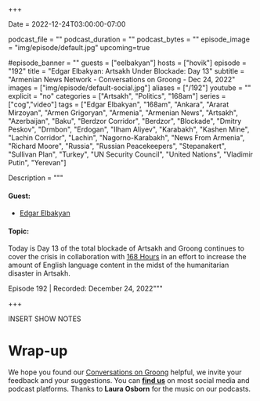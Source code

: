 +++

Date = 2022-12-24T03:00:00-07:00

podcast_file = ""
podcast_duration = ""
podcast_bytes = ""
episode_image = "img/episode/default.jpg"
upcoming=true

#episode_banner = ""
guests = ["eelbakyan"]
hosts = ["hovik"]
episode = "192"
title = "Edgar Elbakyan: Artsakh Under Blockade: Day 13"
subtitle = "Armenian News Network - Conversations on Groong - Dec 24, 2022"
images = ["img/episode/default-social.jpg"]
aliases = ["/192"]
youtube = ""
explicit = "no"
categories = ["Artsakh", "Politics", "168am"]
series = ["cog","video"]
tags = ["Edgar Elbakyan", "168am", "Ankara", "Ararat Mirzoyan", "Armen Grigoryan", "Armenia", "Armenian News", "Artsakh", "Azerbaijan", "Baku", "Berdzor Corridor", "Berdzor", "Blockade", "Dmitry Peskov", "Drmbon", "Erdogan", "Ilham Aliyev", "Karabakh", "Kashen Mine", "Lachin Corridor", "Lachin", "Nagorno-Karabakh", "News From Armenia", "Richard Moore", "Russia", "Russian Peacekeepers", "Stepanakert", "Sullivan Plan", "Turkey", "UN Security Council", "United Nations", "Vladimir Putin", "Yerevan"]

Description = """

#### Guest:
* [Edgar Elbakyan](/guest/eelbakyan)

#### Topic:

Today is Day 13 of the total blockade of Artsakh and Groong continues to cover the crisis in collaboration with [168 Hours](https://168.am) in an effort to increase the amount of English language content in the midst of the humanitarian disaster in Artsakh.

Episode 192 | Recorded: December 24, 2022"""

+++

INSERT SHOW NOTES

# Wrap-up

We hope you found our [Conversations on Groong](/series/cog/) helpful, we invite your feedback and your suggestions. You can [**find us**](https://linktr.ee/groong) on most social media and podcast platforms. Thanks to **Laura Osborn** for the music on our podcasts.
